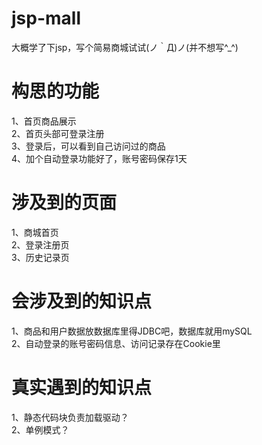 # jsp-mall
大概学了下jsp，写个简易商城试试(ノ｀Д)ノ(并不想写^_^)

# 构思的功能
1、首页商品展示<br>
2、首页头部可登录注册<br>
3、登录后，可以看到自己访问过的商品<br>
4、加个自动登录功能好了，账号密码保存1天<br>

# 涉及到的页面
1、商城首页<br>
2、登录注册页<br>
3、历史记录页<br>

# 会涉及到的知识点
1、商品和用户数据放数据库里得JDBC吧，数据库就用mySQL<br>
2、自动登录的账号密码信息、访问记录存在Cookie里<br>

# 真实遇到的知识点
1、静态代码块负责加载驱动？<br>
2、单例模式？<br>
